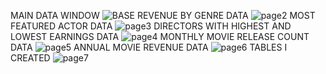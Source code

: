 MAIN DATA WINDOW
![BASE](https://github.com/user-attachments/assets/84aede3b-c727-41c9-9d25-663d48809356)
REVENUE BY GENRE DATA
![page2](https://github.com/user-attachments/assets/99a69682-5338-4f2e-a67a-b39d371c0953)
MOST FEATURED ACTOR DATA
![page3](https://github.com/user-attachments/assets/831eaf03-4d08-400e-b5e5-84fa27d855da)
DIRECTORS WITH HIGHEST AND LOWEST EARNINGS DATA
![page4](https://github.com/user-attachments/assets/b89f22aa-05ca-4d9d-b697-0fad71f3e15f)
MONTHLY MOVIE RELEASE COUNT DATA
![page5](https://github.com/user-attachments/assets/83e7dc85-fb97-4b62-9c0b-d870e9424acf)
ANNUAL MOVIE REVENUE DATA
![page6](https://github.com/user-attachments/assets/28a2a0a0-47db-426b-87c6-77a793ff8e12)
TABLES I CREATED
![page7](https://github.com/user-attachments/assets/715d4ee3-738a-48a0-8bcf-44b71a65e4ab)

